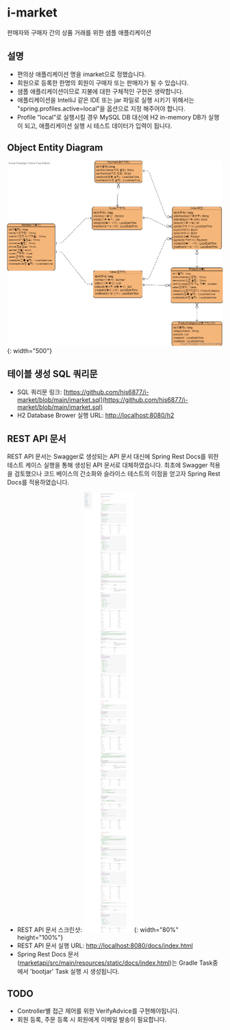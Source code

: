 # i-market
판매자와 구매자 간의 상품 거래를 위한 샘플 애플리케이션

## 설명
- 편의상 애플리케이션 명을 imarket으로 정했습니다.
- 회원으로 등록한 한명의 회원이 구매자 또는 판매자가 될 수 있습니다.
- 샘플 애플리케이션이므로 지불에 대한 구체적인 구현은 생략합니다.
- 애플리케이션을 IntelliJ 같은 IDE 또는 jar 파일로 실행 시키기 위해서는 "spring.profiles.active=local"을 옵션으로 지정 해주어야 합니다.
- Profile "local"로 실행시킬 경우 MySQL DB 대신에 H2 in-memory DB가 실행이 되고, 애플리케이션 실행 시 테스트 데이터가 입력이 됩니다.

## Object Entity Diagram
![Object Entity Diagram 이미지](https://github.com/hjs6877/i-market/blob/main/imarket_entity_diagram.png){: width="500"}

## 테이블 생성 SQL 쿼리문
* SQL 쿼리문 링크: [https://github.com/hjs6877/i-market/blob/main/imarket.sql](https://github.com/hjs6877/i-market/blob/main/imarket.sql)
* H2 Database Brower 실행 URL: [http://localhost:8080/h2](http://localhost:8080/h2)

## REST API 문서
REST API 문서는 Swagger로 생성되는 API 문서 대신에 Spring Rest Docs를 위한 테스트 케이스 실행을 통해 생성된 API 문서로 대체하였습니다. 
최초에 Swagger 적용을 검토했으나 코드 베이스의 간소화와 슬라이스 테스트의 이점을 얻고자 Spring Rest Docs를 적용하였습니다.
* REST API 문서 스크린샷: ![REST API 스크린샷](https://github.com/hjs6877/i-market/blob/main/REST%20API_screenshot.png){: width="80%" height="100%"}
* REST API 문서 실행 URL: [http://localhost:8080/docs/index.html](http://localhost:8080/docs/index.html)
* Spring Rest Docs 문서([marketapi/src/main/resources/static/docs/index.html](https://github.com/hjs6877/i-market/blob/main/market-api/src/main/resources/static/docs/index.html))는 Gradle Task중에서 'bootjar' Task 실행 시 생성됩니다. 

## TODO
* Controller별 접근 제어를 위한 VerifyAdvice를 구현해야됩니다.
* 회원 등록, 주문 등록 시 회원에게 이메일 발송이 필요합니다.

